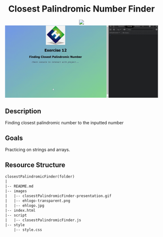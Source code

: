 <div align=center>
	<h1>Closest Palindromic Number Finder</h1>
</div>

<div align="center">
	<a href="https://ehkarabas.github.io/js-exercises/interactiveJSexercises/closestPalindromicFinder/">
		<img src="https://img.shields.io/badge/live-%23.svg?&style=for-the-badge&logo=www&logoColor=white%22&color=black">
	</a>
	<br>
	<img src="./images/closestPalindromicFinder-presentation.gif"/>
</div>

## Description

Finding closest palindromic number to the inputted number

## Goals

Practicing on strings and arrays.


## Resource Structure 

```
closestPalindromicFinder(folder)
|
|-- README.md
|-- images
|   |-- closestPalindromicFinder-presentation.gif
|   |-- ehlogo-transparent.png
|   |-- ehlogo.jpg
|-- index.html
|-- script
|   |-- closestPalindromicFinder.js
|-- style
    |-- style.css
```


